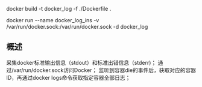 docker build -t docker_log -f ./Dockerfile .

docker run --name docker_log_ins -v /var/run/docker.sock:/var/run/docker.sock -d docker_log

## 概述

采集docker标准输出信息（stdout）和标准出错信息（stderr)；
通过/var/run/docker.sock访问Docker；
监听到容器die的事件后，获取对应的容器ID，再通过docker logs命令获取指定容器全部日志；